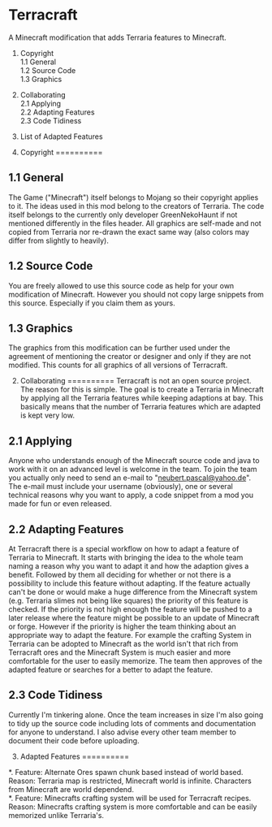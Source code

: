 Terracraft
==========

A Minecraft modification that adds Terraria features to Minecraft.

1. Copyright<br/>
    1.1 General<br/>
    1.2 Source Code<br/>
    1.3 Graphics<br/>
2. Collaborating<br/>
    2.1 Applying<br/>
    2.2 Adapting Features<br/>
    2.3 Code Tidiness<br/>
3. List of Adapted Features<br/>

1. Copyright
==========

1.1 General
----------
The Game ("Minecraft") itself belongs to Mojang so their copyright applies to it. The ideas used in this mod belong to
the creators of Terraria. The code itself belongs to the currently only developer GreenNekoHaunt if not mentioned
differently in the files header. All graphics are self-made and not copied from Terraria nor re-drawn the exact same way
(also colors may differ from slightly to heavily).

1.2 Source Code
----------
You are freely allowed to use this source code as help for your own modification of Minecraft. However you should not
copy large snippets from this source. Especially if you claim them as yours.

1.3 Graphics
----------
The graphics from this modification can be further used under the agreement of mentioning the creator or designer and
only if they are not modified. This counts for all graphics of all versions of Terracraft.

2. Collaborating
==========
Terracraft is not an open source project. The reason for this is simple. The goal is to create a Terraria in Minecraft
by applying all the Terraria features while keeping adaptions at bay. This basically means that the number of Terraria
features which are adapted is kept very low.

2.1 Applying
----------
Anyone who understands enough of the Minecraft source code and java to work with it on an advanced level is welcome in
the team. To join the team you actually only need to send an e-mail to "neubert.pascal@yahoo.de". The e-mail must
include your username (obviously), one or several technical reasons why you want to apply, a code snippet from a mod you
made for fun or even released.

2.2 Adapting Features
----------
At Terracraft there is a special workflow on how to adapt a feature of Terraria to Minecraft. It starts with bringing
the idea to the whole team naming a reason why you want to adapt it and how the adaption gives a benefit. Followed by
them all deciding for whether or not there is a possibility to include this feature without adapting. If the feature
actually can't be done or would make a huge difference from the Minecraft system (e.g. Terraria slimes not being like
squares) the priority of this feature is checked. If the priority is not high enough the feature will be pushed to a
later release where the feature might be possible to an update of Minecraft or forge. However if the priority is higher
the team thinking about an appropriate way to adapt the feature. For example the crafting System in Terraria can be
adopted to Minecraft as the world isn't that rich from Terracraft ores and the Minecraft System is much easier and
more comfortable for the user to easily memorize. The team then approves of the adapted feature or searches for a better
to adapt the feature.

2.3 Code Tidiness
----------
Currently I'm tinkering alone. Once the team increases in size I'm also going to tidy up the source code including lots
of comments and documentation for anyone to understand. I also advise every other team member to document their code
before uploading.

3. Adapted Features
==========

*.  Feature: Alternate Ores spawn chunk based instead of world based.<br/>
    Reason: Terraria map is restricted, Minecraft world is infinite. Characters from Minecraft are world dependend.<br/>
*.  Feature: Minecrafts crafting system will be used for Terracraft recipes.<br/>
    Reason: Minecrafts crafting system is more comfortable and can be easily memorized unlike Terraria's.<br/>

